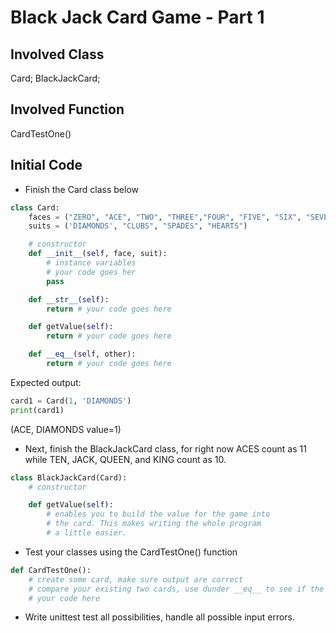 # Black Jack Card Game - Part 1

## Involved Class

Card; BlackJackCard; 

## Involved Function
CardTestOne()

## Initial Code
* Finish the Card class below
```py
class Card:
    faces = ("ZERO", "ACE", "TWO", "THREE","FOUR", "FIVE", "SIX", "SEVEN", "EIGHT", "NINE", "TEN", "JACK","QUEEN", "KING")
    suits = ('DIAMONDS', "CLUBS", "SPADES", "HEARTS")

    # constructor
    def __init__(self, face, suit):
        # instance variables    
        # your code goes her
        pass

    def __str__(self):
        return # your code goes here

    def getValue(self):
        return # your code goes here

    def __eq__(self, other):
        return # your code goes here

```
Expected output:
```py
card1 = Card(1, 'DIAMONDS')
print(card1)
```
(ACE, DIAMONDS value=1)

* Next, finish the BlackJackCard class, for right now ACES count as 11 while TEN, JACK, QUEEN, and KING count as 10.

```py
class BlackJackCard(Card):
    # constructor

    def getValue(self):
        # enables you to build the value for the game into
        # the card. This makes writing the whole program
        # a little easier.

```

* Test your classes using the CardTestOne() function

```py
def CardTestOne():
    # create some card, make sure output are correct
    # compare your existing two cards, use dunder __eq__ to see if the values are equal
    # your code here
```

* Write unittest test all possibilities, handle all possible input errors.